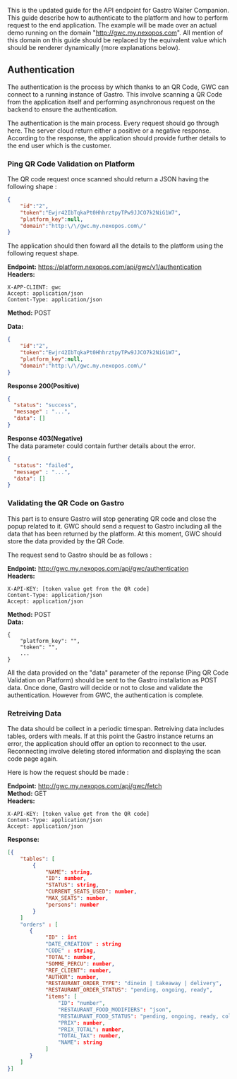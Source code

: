 This is the updated guide for the API endpoint for Gastro Waiter Companion.
This guide describe how to authenticate to the platform and how to perform request to the end application. The example will be made over 
an actual demo running on the domain "http://gwc.my.nexopos.com". All mention of this domain on this guide should be replaced by the equivalent
value which should be renderer dynamically (more explanations below).

## Authentication
The authentication is the process by which thanks to an QR Code, GWC can connect to a running instance of Gastro. This involve scanning a QR
Code from the application itself and performing asynchronous request on the backend to ensure the authentication.

The authentication is the main process. Every request should go through here. The server cloud return either a positive or a negative response.
According to the response, the application should provide further details to the end user which is the customer.

### Ping QR Code Validation on Platform
The QR code request once scanned should return a JSON having the following shape : 

```json
{
    "id":"2",
    "token":"Ewjr42IbTqkaPt0HhhrztpyTPw9JJCO7k2NiG1W7",
    "platform_key":null,
    "domain":"http:\/\/gwc.my.nexopos.com\/"
}
```

The application should then foward all the details to the platform using the following request shape.

**Endpoint:** https://platform.nexopos.com/api/gwc/v1/authentication  
**Headers:**  
```
X-APP-CLIENT: gwc
Accept: application/json
Content-Type: application/json
```
**Method:** POST

**Data:**  
```json
{
    "id":"2",
    "token":"Ewjr42IbTqkaPt0HhhrztpyTPw9JJCO7k2NiG1W7",
    "platform_key":null,
    "domain":"http:\/\/gwc.my.nexopos.com\/"
}
```

**Response 200(Positive)**  
```json
{
  "status": "success",
  "message" : "...",
  "data": []
}
```  

**Response 403(Negative)**  
The data parameter could contain further details about the error.
```json
{
  "status": "failed",
  "message" : "...",
  "data": []
}
```
### Validating the QR Code on Gastro
This part is to ensure Gastro will stop generating QR code and close the popup related to it.
GWC should send a request to Gastro including all the data that has been returned by the platform.
At this moment, GWC should store the data provided by the QR Code.

The request send to Gastro should be as follows :

**Endpoint:** http://gwc.my.nexopos.com/api/gwc/authentication   
**Headers:**  
```
X-API-KEY: [token value get from the QR code]
Content-Type: application/json
Accept: application/json
```  
**Method:** POST  
**Data:**   
```
{
    "platform_key": "",
    "token": "",
    ...
}
```
All the data provided on the "data" parameter of the reponse (Ping QR Code Validation on Platform) should be sent to the Gastro installation as POST data. Once done, Gastro will decide or not to close and validate the authentication. However from GWC, the authentication is complete.

### Retreiving Data
The data should be collect in a periodic timespan. Retreiving data includes tables, orders with meals. If at this point 
the Gastro instance returns an error, the application should offer an option to reconnect to the user. Reconnecting involve deleting stored information and
displaying the scan code page again.

Here is how the request should be made : 

**Endpoint:** http://gwc.my.nexopos.com/api/gwc/fetch  
**Method:** GET  
**Headers:**  
```
X-API-KEY: [token value get from the QR code]
Content-Type: application/json
Accept: application/json
```
**Response:**
```json
[{
    "tables": [
        {
            "NAME": string,
            "ID": number,
            "STATUS": string,
            "CURRENT_SEATS_USED": number,
            "MAX_SEATS": number,
            "persons": number
        }
    ]
    "orders" : [
       {
            "ID" : int
            "DATE_CREATION" : string
            "CODE" : string,
            "TOTAL": number,
            "SOMME_PERCU": number,
            "REF_CLIENT": number,
            "AUTHOR": number,
            "RESTAURANT_ORDER_TYPE": "dinein | takeaway | delivery",
            "RESTAURANT_ORDER_STATUS": "pending, ongoing, ready",
            "items": [
                "ID": "number",
                "RESTAURANT_FOOD_MODIFIERS": "json",
                "RESTAURANT_FOOD_STATUS": "pending, ongoing, ready, collected",
                "PRIX": number,
                "PRIX_TOTAL": number,
                "TOTAL_TAX": number,
                "NAME": string
            ]
       }
    ]
}]
```
